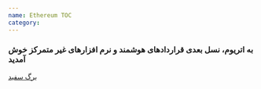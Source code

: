 ```yaml
---
name: Ethereum TOC
category: 
---
```


### به اتریوم، نسل بعدی قراردادهای هوشمند و نرم افزارهای غیر متمرکز خوش آمدید

[برگ سفید](https://github.com/ethereum/wiki/wiki/%5BPersian%5D-White-Paper)